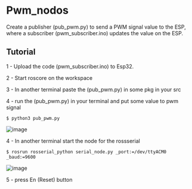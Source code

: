 # Pwm_nodos

Create a publisher (pub_pwm.py) to send a PWM signal value to the ESP, where a subscriber (pwm_subscriber.ino) updates the value on the ESP.

## Tutorial 
1 - Upload the code (pwm_subscriber.ino) to Esp32.

2 - Start roscore on the workspace

3 - In another terminal paste the (pub_pwm.py) in some pkg in your src

4 - run the (pub_pwm.py) in your terminal and put some value to pwm signal  

    $ python3 pub_pwm.py

![image](https://github.com/HerickDallagnol/Pwm_nodos/assets/140270456/af35ec8e-d17e-4cf8-b737-defa27b3e359)

4 - In another terminal start the node for the rossserial

    $ rosrun rosserial_python serial_node.py _port:=/dev/ttyACM0 _baud:=9600

  ![image](https://github.com/HerickDallagnol/Pwm_nodos/assets/140270456/5b5eec31-60f1-41ac-9840-276fc511af99)

5 - press En (Reset) button

